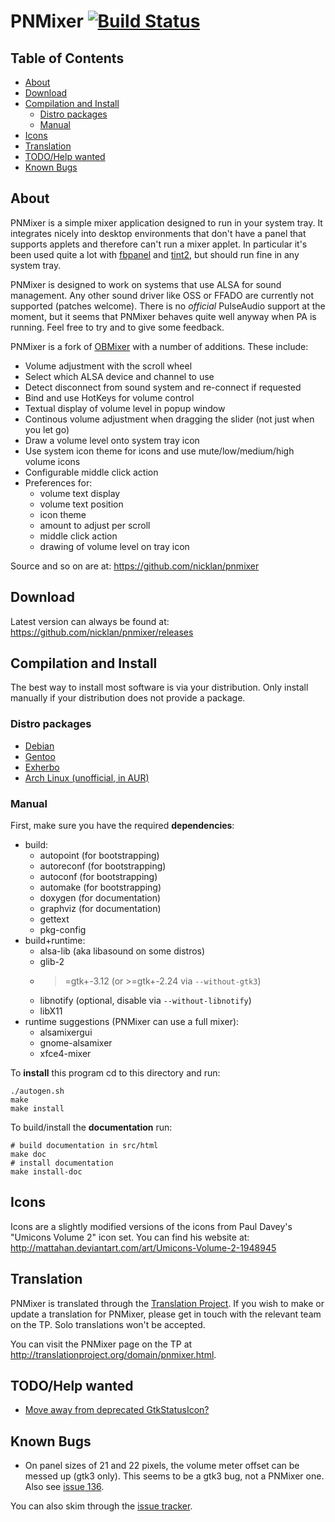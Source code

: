 PNMixer [![Build Status](https://travis-ci.org/nicklan/pnmixer.svg?branch=master)](https://travis-ci.org/nicklan/pnmixer)
=======

Table of Contents
-----------------
* [About](#about)
* [Download](#download)
* [Compilation and Install](#compilation-and-install)
	* [Distro packages](#distro-packages)
	* [Manual](#manual)
* [Icons](#icons)
* [Translation](#translation)
* [TODO/Help wanted](#todohelp-wanted)
* [Known Bugs](#known-bugs)

About
-----
PNMixer is a simple mixer application designed to run in your system
tray. It integrates nicely into desktop environments that don't have
a panel that supports applets and therefore can't run a mixer applet.
In particular it's been used quite a lot with [fbpanel][] and [tint2][],
but should run fine in any system tray.

PNMixer is designed to work on systems that use ALSA for sound management.
Any other sound driver like OSS or FFADO are currently not supported
(patches welcome). There is no *official* PulseAudio support at the moment,
but it seems that PNMixer behaves quite well anyway when PA is running.
Feel free to try and to give some feedback.

PNMixer is a fork of [OBMixer][] with a number of additions. These include:

- Volume adjustment with the scroll wheel
- Select which ALSA device and channel to use
- Detect disconnect from sound system and re-connect if requested
- Bind and use HotKeys for volume control
- Textual display of volume level in popup window
- Continous volume adjustment when dragging the slider (not just when you let go)
- Draw a volume level onto system tray icon
- Use system icon theme for icons and use mute/low/medium/high
  volume icons
- Configurable middle click action
- Preferences for:
	- volume text display
	- volume text position
	- icon theme
	- amount to adjust per scroll
	- middle click action
	- drawing of volume level on tray icon

Source and so on are at: <https://github.com/nicklan/pnmixer>

[fbpanel]: https://github.com/aanatoly/fbpanel
[tint2]:   https://gitlab.com/o9000/tint2
[obmixer]: http://jpegserv.com/?page_id=282

Download
--------
Latest version can always be found at: <https://github.com/nicklan/pnmixer/releases>

Compilation and Install
-----------------------

The best way to install most software is via your distribution. Only install
manually if your distribution does not provide a package.

### Distro packages

* [Debian](https://packages.debian.org/search?keywords=pnmixer&searchon=names&suite=all&section=all)
* [Gentoo](https://packages.gentoo.org/packages/media-sound/pnmixer)
* [Exherbo](https://git.exherbo.org/summer/packages/media-sound/pnmixer/index.html)
* [Arch Linux (unofficial, in AUR)](https://aur.archlinux.org/packages/?O=0&K=pnmixer)

### Manual

First, make sure you have the required __dependencies__:
- build:
	- autopoint (for bootstrapping)
	- autoreconf (for bootstrapping)
	- autoconf (for bootstrapping)
	- automake (for bootstrapping)
	- doxygen (for documentation)
	- graphviz (for documentation)
	- gettext
	- pkg-config
- build+runtime:
	- alsa-lib (aka libasound on some distros)
	- glib-2
	- >=gtk+-3.12 (or >=gtk+-2.24 via `--without-gtk3`)
	- libnotify (optional, disable via `--without-libnotify`)
	- libX11
- runtime suggestions (PNMixer can use a full mixer):
	- alsamixergui
	- gnome-alsamixer
	- xfce4-mixer

To __install__ this program cd to this directory and run:

    ./autogen.sh
    make
    make install

To build/install the __documentation__ run:

	# build documentation in src/html
    make doc
	# install documentation
    make install-doc

Icons
-----
Icons are a slightly modified versions of the icons from Paul Davey's
"Umicons Volume 2" icon set. You can find his website at:
<http://mattahan.deviantart.com/art/Umicons-Volume-2-1948945>

Translation
-----------
PNMixer is translated through the [Translation Project](http://translationproject.org/).
If you wish to make or update a translation for PNMixer, please get in touch
with the relevant team on the TP. Solo translations won't be accepted.

You can visit the PNMixer page on the TP at
<http://translationproject.org/domain/pnmixer.html>.

TODO/Help wanted
---------------

- [Move away from deprecated GtkStatusIcon?](https://github.com/nicklan/pnmixer/issues/81)

Known Bugs
----------

- On panel sizes of 21 and 22 pixels, the volume meter offset can be messed up (gtk3 only). This seems to be a gtk3 bug, not a PNMixer one. Also see [issue 136](https://github.com/nicklan/pnmixer/issues/136).

You can also skim through the [issue tracker](https://github.com/nicklan/pnmixer/issues?q=is%3Aissue+is%3Aopen+label%3Abug).

